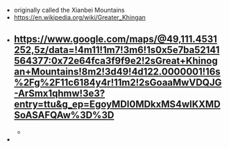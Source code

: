 - originally called the Xianbei Mountains
- https://en.wikipedia.org/wiki/Greater_Khingan
- https://www.google.com/maps/@49,111.4531252,5z/data=!4m11!1m7!3m6!1s0x5e7ba52141564377:0x72e64fca3f9f9e2!2sGreat+Khinogan+Mountains!8m2!3d49!4d122.0000001!16s%2Fg%2F11c6184y4r!11m2!2sGoaaMwVDQJG-ArSmx1qhmw!3e3?entry=ttu&g_ep=EgoyMDI0MDkxMS4wIKXMDSoASAFQAw%3D%3D
	-
	-
-